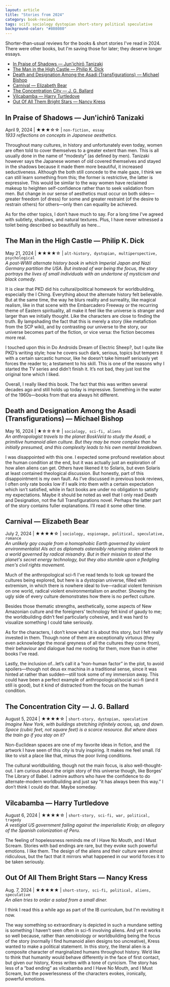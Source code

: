 ```yaml
---
layout: article
title: "Stories from 2024"
category: book-reviews
tags: scifi sociology dystopian short-story political speculative
background-color: "#808080"
---
```

Shorter-than-usual reviews for the books & short stories I've read in 2024. There were other books, but I'm saving those for later; they deserve longer essays.

<!--split-->

- [In Praise of Shadows — Jun'ichirō Tanizaki](#in-praise-of-shadows--junichirō-tanizaki)
- [The Man in the High Castle — Philip K. Dick](#the-man-in-the-high-castle--philip-k-dick)
- [Death and Designation Among the Asadi (Transfigurations) — Michael Bishop](#death-and-designation-among-the-asadi-transfigurations--michael-bishop)
- [Carnival — Elizabeth Bear](#carnival--elizabeth-bear)
- [The Concentration City — J. G. Ballard](#the-concentration-city--j-g-ballard)
- [Vilcabamba — Harry Turtledove](#vilcabamba--harry-turtledove)
- [Out Of All Them Bright Stars — Nancy Kress](#out-of-all-them-bright-stars--nancy-kress)

<!--split-->

## In Praise of Shadows — Jun'ichirō Tanizaki
April 9, 2024 | ★★★☆☆ | `non-fiction, essay`\
*1933 reflections on concepts in Japanese aesthetics.* 

Throughout many cultures, in history and unfortunately even today, women are often told to cover themselves to a greater extent than men. This is all usually done in the name of “modesty” (as defined by men). Tanizaki however says the Japanese women of old covered themselves and stayed in the shadows because it made them more beautiful, it increased seductiveness. Although the both still concede to the male gaze, I think we can still learn something from this; the former is restrictive, the latter is expressive. This would be similar to the way women have reclaimed makeup to heighten self-confidence rather than to seek validation from men. But change in our sense of aesthetics must occur on both sides—greater freedom (of dress) for some and greater restraint (of the desire to restrain others) for others—only then can equality be achieved.

As for the other topics, I don’t have much to say. For a long time I’ve agreed with subtlety, shadows, and natural textures. Plus, I have never witnessed a toilet being described so beautifully as here…

## The Man in the High Castle — Philip K. Dick
May 21, 2024 | ★★★★☆ | `alt-history, dystopian, multiperspective, psychological`\
*A post-WWII alternate history book in which Imperial Japan and Nazi Germany partition the USA. But instead of war being the focus, the story portrays the lives of small individuals with an undertone of mysticism and black comedy.*

It is clear that PKD did his cultural/political homework for worldbuilding, especially the I Ching. Everything about the alternate history felt believable. But at the same time, the way he blurs reality and surreality, like magical realism, like in that scene with the Embarcadero Freeway or the recurring theme of Eastern spirituality, all make it feel like the universe is stranger and larger than we initially thought. Like the characters are close to finding the truth. By lampshading the fact that this is merely a story (like metafiction from the SCP wiki), and by contrasting our universe to the story, our universe becomes part of the fiction, or vice versa: the fiction becomes more real.

I touched upon this in Do Androids Dream of Electric Sheep?, but I quite like PKD’s writing style; how he covers such dark, serious, topics but tempers it with a certain sarcastic humour, like he doesn’t take himself seriously yet forces the reader to; a testament to his skill. This is one of the reasons why I started the TV series and didn’t finish it. It’s not bad, they just lost the original tone which I liked.

Overall, I really liked this book. The fact that this was written several decades ago and still holds up today is impressive. Something in the water of the 1960s—books from that era always hit different.

## Death and Designation Among the Asadi (Transfigurations) — Michael Bishop
May 16, 2024 | ★☆☆☆☆ | `sociology, sci-fi, aliens`\
*An anthropologist travels to the planet BoskVeld to study the Asadi, a primitive humanoid alien culture. But they may be more complex than he initially presumed, and this complexity leads to his own mental breakdown.*

I was disappointed with this one. I expected some profound revelation about the human condition at the end, but it was actually just an exploration of how alien aliens can get. Others have likened it to Solaris, but even Solaris at least contained theological discussion. But honestly, part of this disappointment is my own fault. As I’ve discussed in previous book reviews, I often only rate books low if I walk into them with a certain expectation which isn’t satisfied, while in fact books are under no obligation to satisfy my expectations. Maybe it should be noted as well that I only read Death and Designation, not the full Transfigurations novel. Perhaps the latter part of the story contains fuller explanations. I’ll read it some other time.

## Carnival — Elizabeth Bear
July 2, 2024 | ★★★★☆ | `sociology, espionage, political, speculative, romance`\
*An unlikely gay couple from a homophobic Earth governed by violent environmentalist AIs act as diplomats ostensibly returning stolen artwork to a world governed by radical misandry. But in their mission to steal the planet's secret energy technology, but they also stumble upon a fledgling men's civil rights movement.*

Much of the anthropological sci-fi I’ve read tends to look up toward the cultures being explored, but here is a dystopian universe, filled with extremism, in which there is nowhere ideal to live—radical violent feminism on one world, radical violent environmentalism on another. Showing the ugly side of every culture demonstrates how there is no perfect culture.

Besides those thematic strengths, aesthetically, some aspects of New Amazonian culture and the foreigners’ technology felt kind of gaudy to me; the worldbuilding didn’t feel particularly cohesive, and it was hard to visualize something I could take seriously.

As for the characters, I don’t know what it is about this story, but I felt really invested in them. Though none of them are exceptionally virtuous (they even acknowledge the moral greyness of all the cultures they come from), their behaviour and dialogue had me rooting for them, more than in other books I’ve read.

Lastly, the inclusion of…let’s call it a “non-human factor” in the plot, to avoid spoilers—though not deus ex machina in a traditional sense, since it was hinted at rather than sudden—still took some of my immersion away. This could have been a perfect example of anthropological/social sci-fi (and it still is good), but it kind of distracted from the focus on the human condition.

## The Concentration City — J. G. Ballard
August 5, 2024 | ★★★★☆ | `short-story, dystopian, speculative`\
*Imagine New York, with buildings stretching infinitely across, up, and down. Space (cubic feet, not square feet) is a scarce resource. But where does the train go if you stay on it?*

Non-Euclidean spaces are one of my favorite ideas in fiction, and the artwork I have seen of this city is truly inspiring. It makes me feel small. I’d like to visit a place like that, minus the poor living conditions.

The cultural worldbuilding, though not the main focus, is also well-thought-out. I am curious about the origin story of this universe though, like Borges’ The Library of Babel. I admire authors who have the confidence to do alternate-modern worldbuilding and just say “it has always been this way.” I don’t think I could do that. Maybe someday.

## Vilcabamba — Harry Turtledove
August 6, 2024 | ★★★★☆ | `short-story, sci-fi, war, political, tragedy`\
*A vestigial US government failing against the imperialistic Krolp; an allegory of the Spanish colonization of Peru.*

The feeling of hopelessness reminds me of I Have No Mouth, and I Must Scream. Stories with bad endings are rare, but they evoke such powerful emotions. I like them.
The design of the aliens and their culture were almost ridiculous, but the fact that it mirrors what happened in our world forces it to be taken seriously.


## Out Of All Them Bright Stars — Nancy Kress
Aug. 7, 2024 | ★★★★★ | `short-story, sci-fi, political, aliens, speculative`\
*An alien tries to order a salad from a small diner.*

I think I read this a while ago as part of the IB curriculum, but I'm revisiting it now.

The way something so extraordinary is depicted in such a mundane setting is something I haven’t seen often in sci-fi involving aliens. And yet it works so well because, rather than xenobiology or worldbuilding being the focus of the story (normally I find humanoid alien designs too uncreative), Kress wanted to make a political statement. In this story, the literal alien is a composite character of marginalized humans throughout history. We’d like to think that humanity would behave differently in the face of first contact, but given our history, Kress writes with a tone of cynicism. The story has less of a “bad ending” as vilcabamba and I Have No Mouth, and I Must Scream, but the powerlessness of the characters evokes, ironically, powerful emotions.